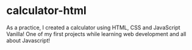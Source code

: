 # calculator-html

As a practice, I created a calculator using HTML, CSS and JavaScript Vanilla! One of my first projects while learning web development and all about Javascript! 

